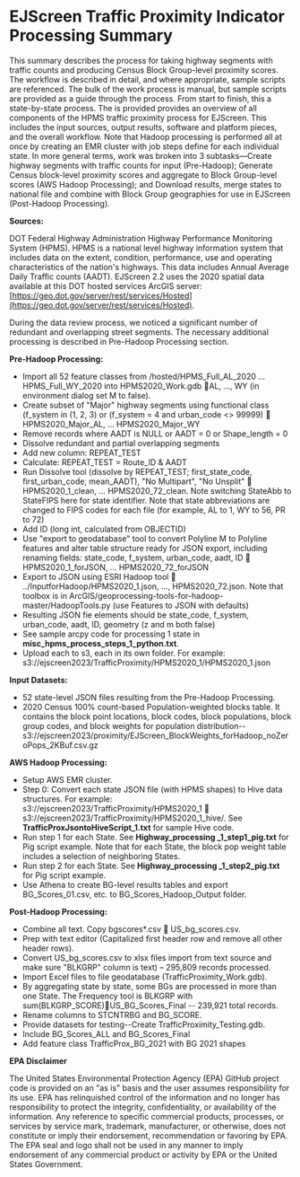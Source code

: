 # EJScreen Traffic Proximity Indicator Processing Summary

This summary describes the process for taking highway segments with traffic counts and producing Census Block Group-level proximity scores. The workflow is described in detail, and where appropriate, sample scripts are referenced. The bulk of the work process is manual, but sample scripts are provided as a guide through the process. From start to finish, this a state-by-state process. The is provided provides an overview of all components of the HPMS traffic proximity process for EJScreen. This includes the input sources, output results, software and platform pieces, and the overall workflow. Note that Hadoop processing is performed all at once by creating an EMR cluster with job steps define for each individual state. In more general terms, work was broken into 3 subtasks—Create highway segments with traffic counts for input (Pre-Hadoop); Generate Census block-level proximity scores and aggregate to Block Group-level scores (AWS Hadoop Processing); and Download results, merge states to national file and combine with Block Group geographies for use in EJScreen (Post-Hadoop Processing).

**Sources:**

DOT Federal Highway Administration Highway Performance Monitoring System (HPMS). HPMS is a national level highway information system that includes data on the extent, condition, performance, use and operating characteristics of the nation's highways. This data includes Annual Average Daily Traffic counts (AADT). EJScreen 2.2 uses the 2020 spatial data available at this DOT hosted services ArcGIS server: [https://geo.dot.gov/server/rest/services/Hosted](https://geo.dot.gov/server/rest/services/Hosted).

During the data review process, we noticed a significant number of redundant and overlapping street segments. The necessary additional processing is described in Pre-Hadoop Processing section.

**Pre-Hadoop Processing:**

- Import all 52 feature classes from /hosted/HPMS\_Full\_AL\_2020 … HPMS\_Full\_WY\_2020 into HPMS2020\_Work.gdb AL, …, WY (in environment dialog set M to false).
- Create subset of "Major" highway segments using functional class (f\_system in (1, 2, 3) or (f\_system = 4 and urban\_code \<\> 99999)  HPMS2020\_Major\_AL, … HPMS2020\_Major\_WY
- Remove records where AADT is NULL or AADT = 0 or Shape\_length = 0
- Dissolve redundant and partial overlapping segments
- Add new column: REPEAT\_TEST
- Calculate: REPEAT\_TEST = Route\_ID & AADT
- Run Dissolve tool (dissolve by REPEAT\_TEST; first­\_state\_code, first\_urban\_code, mean\_AADT), "No Multipart", "No Unsplit"  HPMS2020\_1\_clean, … HPMS2020\_72\_clean. Note switching StateAbb to StateFIPS here for state identifier. Note that state abbreviations are changed to FIPS codes for each file (for example, AL to 1, WY to 56, PR to 72)
- Add ID (long int, calculated from OBJECTID)
- Use "export to geodatabase" tool to convert Polyline M to Polyline features and alter table structure ready for JSON export, including renaming fields: state\_code, f\_system, urban\_code, aadt, ID  HPMS2020\_1\_forJSON, … HPMS2020\_72\_forJSON
- Export to JSON using ESRI Hadoop tool  ../InputforHadoop/HPMS2020\_1.json, …, HPMS2020\_72.json. Note that toolbox is in ArcGIS/geoprocessing-tools-for-hadoop-master/HadoopTools.py (use Features to JSON with defaults)
- Resulting JSON fie elements should be state\_code, f\_system, urban\_code, aadt, ID, geometry (z and m both false)
- See sample arcpy code for processing 1 state in **misc\_hpms\_process\_steps\_1\_python.txt**.
- Upload each to s3, each in its own folder. For example: s3://ejscreen2023/TrafficProximity/HPMS2020\_1/HPMS2020\_1.json

**Input Datasets:**

- 52 state-level JSON files resulting from the Pre-Hadoop Processing.
- 2020 Census 100% count-based Population-weighted blocks table. It contains the block point locations, block codes, block populations, block group codes, and block weights for population distribution--s3://ejscreen2023/proximity/EJScreen\_BlockWeights\_forHadoop\_noZeroPops\_2KBuf.csv.gz

**AWS Hadoop Processing:**

- Setup AWS EMR cluster.
- Step 0: Convert each state JSON file (with HPMS shapes) to Hive data structures. For example: s3://ejscreen2023/TrafficProximity/HPMS2020\_1  s3://ejscreen2023/TrafficProximity/HPMS2020\_1\_hive/. See **TrafficProxJsontoHiveScript\_1.txt** for sample Hive code.
- Run step 1 for each State. See **Highway\_processing \_1\_step1\_pig.txt** for Pig script example. Note that for each State, the block pop weight table includes a selection of neighboring States.
- Run step 2 for each State. See **Highway\_processing \_1\_step2\_pig.txt** for Pig script example.
- Use Athena to create BG-level results tables and export BG\_Scores\_01.csv, etc. to BG\_Scores\_Hadoop\_Output folder.

**Post-Hadoop Processing:**

- Combine all text. Copy bgscores\*.csv  US\_bg\_scores.csv.
- Prep with text editor (Capitalized first header row and remove all other header rows).
- Convert US\_bg\_scores.csv to xlsx files import from text source and make sure "BLKGRP" column is text) – 295,809 records processed.
- Import Excel files to file geodatabase (TrafficProximity\_Work.gdb).
- By aggregating state by state, some BGs are processed in more than one State. The Frequency tool is BLKGRP with sum(BLKGRP\_SCORE)US\_BG\_Scores\_Final -- 239,921 total records.
- Rename columns to STCNTRBG and BG\_SCORE.
- Provide datasets for testing--Create TrafficProximity\_Testing.gdb.
- Include BG\_Scores\_ALL and BG\_Scores\_Final
- Add feature class TrafficProx\_BG\_2021 with BG 2021 shapes

**EPA Disclaimer**

The United States Environmental Protection Agency (EPA) GitHub project code is provided on an "as is" basis and the user assumes responsibility for its use. EPA has relinquished control of the information and no longer has responsibility to protect the integrity, confidentiality, or availability of the information. Any reference to specific commercial products, processes, or services by service mark, trademark, manufacturer, or otherwise, does not constitute or imply their endorsement, recommendation or favoring by EPA. The EPA seal and logo shall not be used in any manner to imply endorsement of any commercial product or activity by EPA or the United States Government.
